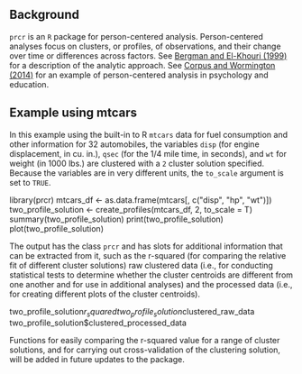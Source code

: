 
## Background

`prcr` is an `R` package for person-centered analysis. Person-centered analyses focus on clusters, or profiles, of observations, and their change over time or differences across factors. See [Bergman and El-Khouri (1999)](http://onlinelibrary.wiley.com/doi/10.1002/(SICI)1521-4036(199910)41:6%3C753::AID-BIMJ753%3E3.0.CO;2-K/abstract) for a description of the analytic approach. See [Corpus and Wormington (2014)](http://www.tandfonline.com/doi/abs/10.1080/00220973.2013.876225) for an example of person-centered analysis in psychology and education.

## Example using mtcars

In this example using the built-in to R `mtcars` data for fuel consumption and other information for 32 automobiles, the variables `disp` (for engine displacement, in cu. in.), `qsec` (for the 1/4 mile time, in seconds), and `wt` for weight (in 1000 lbs.) are clustered with a `2` cluster solution specified. Because the variables are in very different units, the `to_scale` argument is set to `TRUE`.

  library(prcr)
  mtcars_df <- as.data.frame(mtcars[, c("disp", "hp", "wt")])
  two_profile_solution <- create_profiles(mtcars_df, 2, to_scale = T)
  summary(two_profile_solution)
  print(two_profile_solution)
  plot(two_profile_solution)

The output has the class `prcr` and has slots for additional information that can be extracted from it, such as the r-squared (for comparing the relative fit of different cluster solutions) raw clustered data (i.e., for conducting statistical tests to determine whether the cluster centroids are different from one another and for use in additional analyses) and the processed data (i.e., for creating different plots of the cluster centroids).

  two_profile_solution$r_squared
  two_profile_solution$clustered_raw_data
  two_profile_solution$clustered_processed_data

Functions for easily comparing the r-squared value for a range of cluster solutions, and for carrying out cross-validation of the clustering solution, will be added in future updates to the package. 
